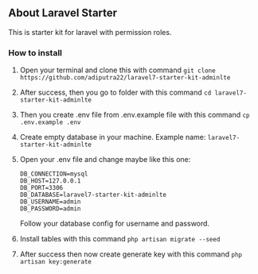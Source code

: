 ## About Laravel Starter

This is starter kit for laravel with permission roles.

### How to install
1. Open your terminal and clone this with command `git clone https://github.com/adiputra22/laravel7-starter-kit-adminlte`
2. After success, then you go to folder with this command `cd laravel7-starter-kit-adminlte`
3. Then you create .env file from .env.example file with this command `cp .env.example .env`
4. Create empty database in your machine. Example name: `laravel7-starter-kit-adminlte`
5. Open your .env file and change maybe like this one:

    ```
    DB_CONNECTION=mysql
    DB_HOST=127.0.0.1
    DB_PORT=3306
    DB_DATABASE=laravel7-starter-kit-adminlte
    DB_USERNAME=admin
    DB_PASSWORD=admin
    ```

    Follow your database config for username and password.

6. Install tables with this command `php artisan migrate --seed`
7. After success then now create generate key with this command `php artisan key:generate`